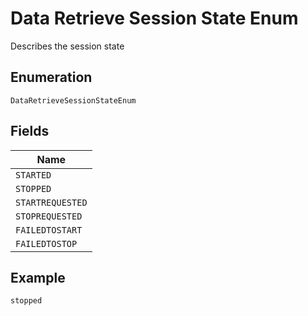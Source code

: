 
# Data Retrieve Session State Enum

Describes the session state

## Enumeration

`DataRetrieveSessionStateEnum`

## Fields

| Name |
|  --- |
| `STARTED` |
| `STOPPED` |
| `STARTREQUESTED` |
| `STOPREQUESTED` |
| `FAILEDTOSTART` |
| `FAILEDTOSTOP` |

## Example

```
stopped
```


